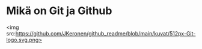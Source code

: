 # Mikä on Git ja Github

<img src:https://github.com/JKeronen/github_readme/blob/main/kuvat/512px-Git-logo.svg.png>

